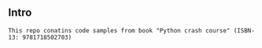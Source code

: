 Intro
----------

    This repo conatins code samples from book "Python crash course" (ISBN-13: 9781718502703) 